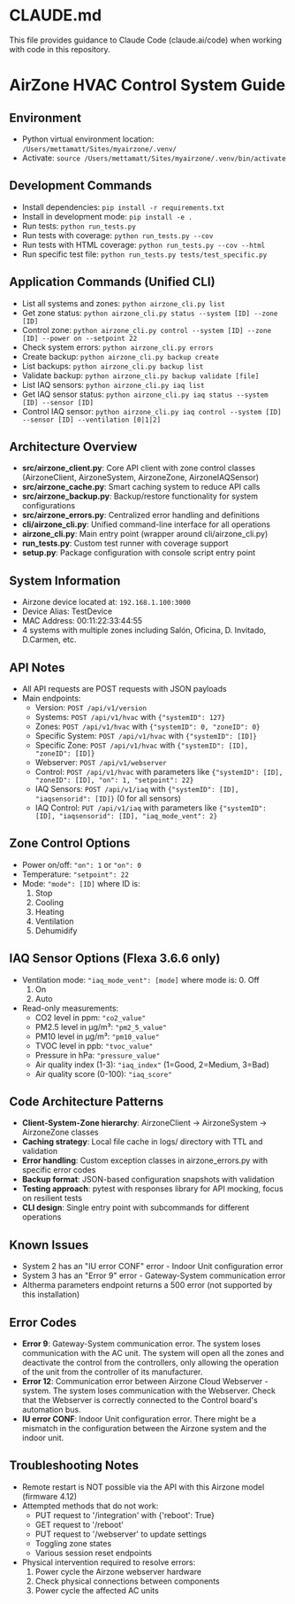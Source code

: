 # CLAUDE.md

This file provides guidance to Claude Code (claude.ai/code) when working with code in this repository.

# AirZone HVAC Control System Guide

## Environment
- Python virtual environment location: `/Users/mettamatt/Sites/myairzone/.venv/`
- Activate: `source /Users/mettamatt/Sites/myairzone/.venv/bin/activate`

## Development Commands
- Install dependencies: `pip install -r requirements.txt`
- Install in development mode: `pip install -e .`
- Run tests: `python run_tests.py`
- Run tests with coverage: `python run_tests.py --cov`
- Run tests with HTML coverage: `python run_tests.py --cov --html`
- Run specific test file: `python run_tests.py tests/test_specific.py`

## Application Commands (Unified CLI)
- List all systems and zones: `python airzone_cli.py list`
- Get zone status: `python airzone_cli.py status --system [ID] --zone [ID]`
- Control zone: `python airzone_cli.py control --system [ID] --zone [ID] --power on --setpoint 22`
- Check system errors: `python airzone_cli.py errors`
- Create backup: `python airzone_cli.py backup create`
- List backups: `python airzone_cli.py backup list`
- Validate backup: `python airzone_cli.py backup validate [file]`
- List IAQ sensors: `python airzone_cli.py iaq list`
- Get IAQ sensor status: `python airzone_cli.py iaq status --system [ID] --sensor [ID]`
- Control IAQ sensor: `python airzone_cli.py iaq control --system [ID] --sensor [ID] --ventilation [0|1|2]`

## Architecture Overview
- **src/airzone_client.py**: Core API client with zone control classes (AirzoneClient, AirzoneSystem, AirzoneZone, AirzoneIAQSensor)
- **src/airzone_cache.py**: Smart caching system to reduce API calls
- **src/airzone_backup.py**: Backup/restore functionality for system configurations
- **src/airzone_errors.py**: Centralized error handling and definitions
- **cli/airzone_cli.py**: Unified command-line interface for all operations
- **airzone_cli.py**: Main entry point (wrapper around cli/airzone_cli.py)
- **run_tests.py**: Custom test runner with coverage support
- **setup.py**: Package configuration with console script entry point

## System Information
- Airzone device located at: `192.168.1.100:3000`
- Device Alias: TestDevice
- MAC Address: 00:11:22:33:44:55
- 4 systems with multiple zones including Salón, Oficina, D. Invitado, D.Carmen, etc.

## API Notes
- All API requests are POST requests with JSON payloads
- Main endpoints:
  - Version: `POST /api/v1/version`
  - Systems: `POST /api/v1/hvac` with `{"systemID": 127}`
  - Zones: `POST /api/v1/hvac` with `{"systemID": 0, "zoneID": 0}`
  - Specific System: `POST /api/v1/hvac` with `{"systemID": [ID]}`
  - Specific Zone: `POST /api/v1/hvac` with `{"systemID": [ID], "zoneID": [ID]}`
  - Webserver: `POST /api/v1/webserver`
  - Control: `POST /api/v1/hvac` with parameters like `{"systemID": [ID], "zoneID": [ID], "on": 1, "setpoint": 22}`
  - IAQ Sensors: `POST /api/v1/iaq` with `{"systemID": [ID], "iaqsensorid": [ID]}` (0 for all sensors)
  - IAQ Control: `PUT /api/v1/iaq` with parameters like `{"systemID": [ID], "iaqsensorid": [ID], "iaq_mode_vent": 2}`

## Zone Control Options
- Power on/off: `"on": 1` or `"on": 0`
- Temperature: `"setpoint": 22`
- Mode: `"mode": [ID]` where ID is:
  1. Stop
  2. Cooling
  3. Heating
  4. Ventilation
  5. Dehumidify

## IAQ Sensor Options (Flexa 3.6.6 only)
- Ventilation mode: `"iaq_mode_vent": [mode]` where mode is:
  0. Off
  1. On  
  2. Auto
- Read-only measurements:
  - CO2 level in ppm: `"co2_value"`
  - PM2.5 level in μg/m³: `"pm2_5_value"`
  - PM10 level in μg/m³: `"pm10_value"`
  - TVOC level in ppb: `"tvoc_value"`
  - Pressure in hPa: `"pressure_value"`
  - Air quality index (1-3): `"iaq_index"` (1=Good, 2=Medium, 3=Bad)
  - Air quality score (0-100): `"iaq_score"`

## Code Architecture Patterns
- **Client-System-Zone hierarchy**: AirzoneClient → AirzoneSystem → AirzoneZone classes
- **Caching strategy**: Local file cache in logs/ directory with TTL and validation
- **Error handling**: Custom exception classes in airzone_errors.py with specific error codes
- **Backup format**: JSON-based configuration snapshots with validation
- **Testing approach**: pytest with responses library for API mocking, focus on resilient tests
- **CLI design**: Single entry point with subcommands for different operations

## Known Issues
- System 2 has an "IU error CONF" error - Indoor Unit configuration error
- System 3 has an "Error 9" error - Gateway-System communication error
- Altherma parameters endpoint returns a 500 error (not supported by this installation)

## Error Codes
- **Error 9**: Gateway-System communication error. The system loses communication with the AC unit. The system will open all the zones and deactivate the control from the controllers, only allowing the operation of the unit from the controller of its manufacturer.
- **Error 12**: Communication error between Airzone Cloud Webserver - system. The system loses communication with the Webserver. Check that the Webserver is correctly connected to the Control board's automation bus.
- **IU error CONF**: Indoor Unit configuration error. There might be a mismatch in the configuration between the Airzone system and the indoor unit.

## Troubleshooting Notes
- Remote restart is NOT possible via the API with this Airzone model (firmware 4.12)
- Attempted methods that do not work:
  - PUT request to '/integration' with {'reboot': True}
  - GET request to '/reboot'
  - PUT request to '/webserver' to update settings
  - Toggling zone states
  - Various session reset endpoints
- Physical intervention required to resolve errors:
  1. Power cycle the Airzone webserver hardware
  2. Check physical connections between components
  3. Power cycle the affected AC units
